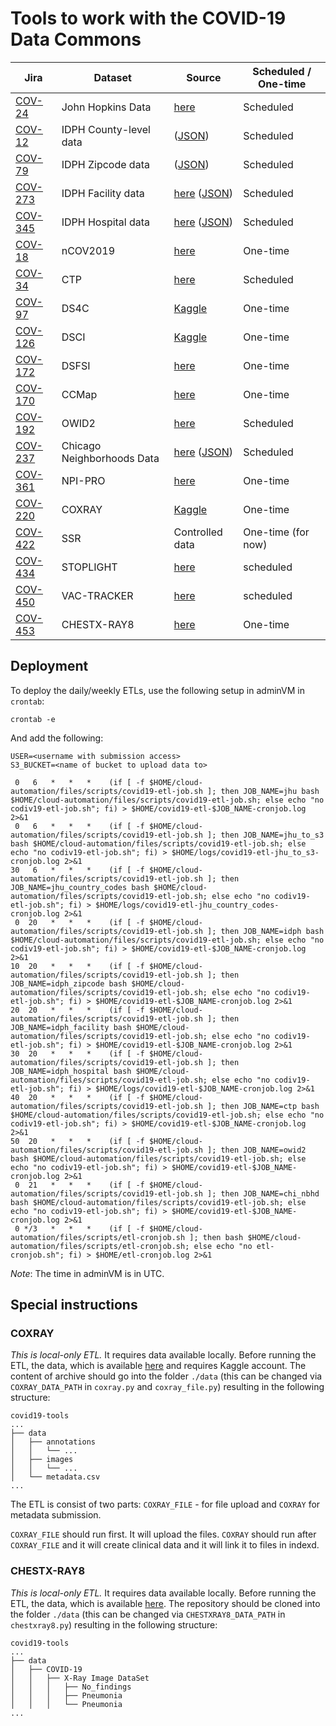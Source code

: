 # Tools to work with the COVID-19 Data Commons

| Jira | Dataset | Source | Scheduled / One-time |
| --- | --- | --- | --- |
| [COV-24][cov-24] | John Hopkins Data | [here][jhu] | Scheduled |
| [COV-12][cov-12] | IDPH County-level data | ([JSON][idph-county-json]) | Scheduled |
| [COV-79][cov-79] | IDPH Zipcode data| ([JSON][idph-zipcode-json]) | Scheduled |
| [COV-273][cov-273] | IDPH Facility data | [here][idph-facility] ([JSON][idph-facility-json]) | Scheduled |
| [COV-345][cov-345] | IDPH Hospital data | [here][idph-hospital] ([JSON][idph-hospital-json]) | Scheduled |
| [COV-18][cov-18] | nCOV2019 | [here][ncov2019] | One-time |
| [COV-34][cov-34] | CTP | [here][ctp] | Scheduled |
| [COV-97][cov-97] | DS4C | [Kaggle][ds4c] | One-time |
| [COV-126][cov-126] | DSCI | [Kaggle][dsci] | One-time |
| [COV-172][cov-172] | DSFSI | [here][dsfsi] | One-time |
| [COV-170][cov-170] | CCMap | [here][ccmap] | One-time |
| [COV-192][cov-192] | OWID2 | [here][owid] | Scheduled |
| [COV-237][cov-237] | Chicago Neighborhoods Data | [here][chi-nbhd] ([JSON][chi-nbhd-json]) | Scheduled |
| [COV-361][cov-361] | NPI-PRO | [here][npi-pro] | One-time |
| [COV-220][cov-220] | COXRAY | [Kaggle][coxray] | One-time |
| [COV-422][cov-422] | SSR | Controlled data | One-time (for now) |
| [COV-434][cov-434] | STOPLIGHT | [here][stoplight] | scheduled |
| [COV-450][cov-422] | VAC-TRACKER | [here][vac-tracker] | scheduled |
| [COV-453][cov-453] | CHESTX-RAY8 | [here][chestxray8] | One-time |


## Deployment

To deploy the daily/weekly ETLs, use the following setup in adminVM in `crontab`:
```
crontab -e
```

And add the following:

```
USER=<username with submission access>
S3_BUCKET=<name of bucket to upload data to>

 0   6   *   *   *    (if [ -f $HOME/cloud-automation/files/scripts/covid19-etl-job.sh ]; then JOB_NAME=jhu bash $HOME/cloud-automation/files/scripts/covid19-etl-job.sh; else echo "no codiv19-etl-job.sh"; fi) > $HOME/covid19-etl-$JOB_NAME-cronjob.log 2>&1
 0   6   *   *   *    (if [ -f $HOME/cloud-automation/files/scripts/covid19-etl-job.sh ]; then JOB_NAME=jhu_to_s3 bash $HOME/cloud-automation/files/scripts/covid19-etl-job.sh; else echo "no codiv19-etl-job.sh"; fi) > $HOME/logs/covid19-etl-jhu_to_s3-cronjob.log 2>&1
30   6   *   *   *    (if [ -f $HOME/cloud-automation/files/scripts/covid19-etl-job.sh ]; then JOB_NAME=jhu_country_codes bash $HOME/cloud-automation/files/scripts/covid19-etl-job.sh; else echo "no codiv19-etl-job.sh"; fi) > $HOME/logs/covid19-etl-jhu_country_codes-cronjob.log 2>&1
 0  20   *   *   *    (if [ -f $HOME/cloud-automation/files/scripts/covid19-etl-job.sh ]; then JOB_NAME=idph bash $HOME/cloud-automation/files/scripts/covid19-etl-job.sh; else echo "no codiv19-etl-job.sh"; fi) > $HOME/covid19-etl-$JOB_NAME-cronjob.log 2>&1
10  20   *   *   *    (if [ -f $HOME/cloud-automation/files/scripts/covid19-etl-job.sh ]; then JOB_NAME=idph_zipcode bash $HOME/cloud-automation/files/scripts/covid19-etl-job.sh; else echo "no codiv19-etl-job.sh"; fi) > $HOME/covid19-etl-$JOB_NAME-cronjob.log 2>&1
20  20   *   *   *    (if [ -f $HOME/cloud-automation/files/scripts/covid19-etl-job.sh ]; then JOB_NAME=idph_facility bash $HOME/cloud-automation/files/scripts/covid19-etl-job.sh; else echo "no codiv19-etl-job.sh"; fi) > $HOME/covid19-etl-$JOB_NAME-cronjob.log 2>&1
30  20   *   *   *    (if [ -f $HOME/cloud-automation/files/scripts/covid19-etl-job.sh ]; then JOB_NAME=idph_hospital bash $HOME/cloud-automation/files/scripts/covid19-etl-job.sh; else echo "no codiv19-etl-job.sh"; fi) > $HOME/logs/covid19-etl-$JOB_NAME-cronjob.log 2>&1
40  20   *   *   *    (if [ -f $HOME/cloud-automation/files/scripts/covid19-etl-job.sh ]; then JOB_NAME=ctp bash $HOME/cloud-automation/files/scripts/covid19-etl-job.sh; else echo "no codiv19-etl-job.sh"; fi) > $HOME/covid19-etl-$JOB_NAME-cronjob.log 2>&1
50  20   *   *   *    (if [ -f $HOME/cloud-automation/files/scripts/covid19-etl-job.sh ]; then JOB_NAME=owid2 bash $HOME/cloud-automation/files/scripts/covid19-etl-job.sh; else echo "no codiv19-etl-job.sh"; fi) > $HOME/covid19-etl-$JOB_NAME-cronjob.log 2>&1
 0  21   *   *   *    (if [ -f $HOME/cloud-automation/files/scripts/covid19-etl-job.sh ]; then JOB_NAME=chi_nbhd bash $HOME/cloud-automation/files/scripts/covid19-etl-job.sh; else echo "no codiv19-etl-job.sh"; fi) > $HOME/covid19-etl-$JOB_NAME-cronjob.log 2>&1
 0 */3   *   *   *    (if [ -f $HOME/cloud-automation/files/scripts/etl-cronjob.sh ]; then bash $HOME/cloud-automation/files/scripts/etl-cronjob.sh; else echo "no etl-cronjob.sh"; fi) > $HOME/etl-cronjob.log 2>&1
```

*Note*: The time in adminVM is in UTC.

## Special instructions

### COXRAY

*This is local-only ETL.*
It requires data available locally.
Before running the ETL, the data, which is available [here](https://www.kaggle.com/bachrr/covid-chest-xray) and requires Kaggle account.
The content of archive should go into the folder `./data` (this can be changed via `COXRAY_DATA_PATH` in `coxray.py` and `coxray_file.py`) resulting in the following structure:

```
covid19-tools
...
├── data
│   ├── annotations
│   │   └── ...
│   ├── images
│   │   └── ...
│   └── metadata.csv
...
```

The ETL is consist of two parts: `COXRAY_FILE` - for file upload and `COXRAY` for metadata submission.

`COXRAY_FILE` should run first. It will upload the files.
`COXRAY` should run after `COXRAY_FILE` and it will create clinical data and it will link it to files in indexd.

### CHESTX-RAY8

*This is local-only ETL.*
It requires data available locally.
Before running the ETL, the data, which is available [here][chestxray8].
The repository should be cloned into the folder `./data` (this can be changed via `CHESTXRAY8_DATA_PATH` in `chestxray8.py`) resulting in the following structure:

```
covid19-tools
...
├── data
│   ├── COVID-19
│   │   ├── X-Ray Image DataSet
│   │   │   ├── No_findings
│   │   │   ├── Pneumonia
│   │   │   └── Pneumonia
...
```


  [chi-nbhd]: https://covid19neighborhoods.southsideweekly.com/
  [chi-nbhd-json]: https://covid19neighborhoods.southsideweekly.com/page-data/index/page-data.json
  [jhu]: https://github.com/CSSEGISandData/COVID-19/tree/master/csse_covid_19_data/csse_covid_19_time_series
  [idph-county-json]: http://www.dph.illinois.gov/sitefiles/COVIDTestResults.json?nocache=1
  [idph-zipcode-json]: http://dph.illinois.gov/sitefiles/COVIDZip.json?nocache=1
  [idph-facility]: https://dph.illinois.gov/covid19/long-term-care-facility-outbreaks-covid-19
  [idph-facility-json]: https://dph.illinois.gov/sitefiles/COVIDLTC.json?nocache=1
  [idph-hospital]: http://www.dph.illinois.gov/covid19/hospitalization-utilization
  [idph-hospital-json]: https://dph.illinois.gov/sitefiles/COVIDHospitalRegions.json
  [ds4c]: https://www.kaggle.com/kimjihoo/coronavirusdataset#PatientInfo.csv
  [dsci]: https://www.kaggle.com/ardisragen/indonesia-coronavirus-cases
  [dsfsi]: https://github.com/dsfsi/covid19africa/tree/master/data/line_lists
  [owid]: https://github.com/owid/covid-19-data/blob/master/public/data/testing/covid-testing-latest-data-source-details.csv
  [coxray]: https://www.kaggle.com/bachrr/covid-chest-xray
  [chestxray8]: https://github.com/muhammedtalo/COVID-19
  [ccmap]: https://github.com/covidcaremap/covid19-healthsystemcapacity/tree/master/data/published
  [ctp]: https://covidtracking.com/data
  [race]: https://docs.google.com/spreadsheets/d/e/2PACX-1vR_xmYt4ACPDZCDJcY12kCiMiH0ODyx3E1ZvgOHB8ae1tRcjXbs_yWBOA4j4uoCEADVfC1PS2jYO68B/pub?gid=43720681&single=true&output=csv
  [npi-pro]: https://www.arcgis.com/home/item.html?id=7e80baf1773e4fd9b44fe9fb054677db
  [ncov2019]: https://www.kaggle.com/sudalairajkumar/novel-corona-virus-2019-dataset?select=COVID19_line_list_data.csv
  [vac-tracker]:https://biorender.com/page-data/covid-vaccine-tracker/page-data.json
  [stoplight]: https://covidstoplight.org/api/v0/location/US
  [cov-12]: https://occ-data.atlassian.net/browse/COV-12
  [cov-18]: https://occ-data.atlassian.net/browse/COV-18
  [cov-24]: https://occ-data.atlassian.net/browse/COV-24
  [cov-34]: https://occ-data.atlassian.net/browse/COV-34
  [cov-79]: https://occ-data.atlassian.net/browse/COV-79
  [cov-97]: https://occ-data.atlassian.net/browse/COV-97
  [cov-126]: https://occ-data.atlassian.net/browse/COV-126
  [cov-170]: https://occ-data.atlassian.net/browse/COV-170
  [cov-172]: https://occ-data.atlassian.net/browse/COV-172
  [cov-192]: https://occ-data.atlassian.net/browse/COV-192
  [cov-220]: https://occ-data.atlassian.net/browse/COV-220
  [cov-237]: https://occ-data.atlassian.net/browse/COV-237
  [cov-273]: https://occ-data.atlassian.net/browse/COV-273
  [cov-345]: https://occ-data.atlassian.net/browse/COV-345
  [cov-361]: https://occ-data.atlassian.net/browse/COV-361
  [cov-422]: https://occ-data.atlassian.net/browse/COV-422
  [cov-434]: https://occ-data.atlassian.net/browse/COV-434
  [cov-450]: https://occ-data.atlassian.net/browse/COV-450
  [cov-453]: https://occ-data.atlassian.net/browse/COV-453
